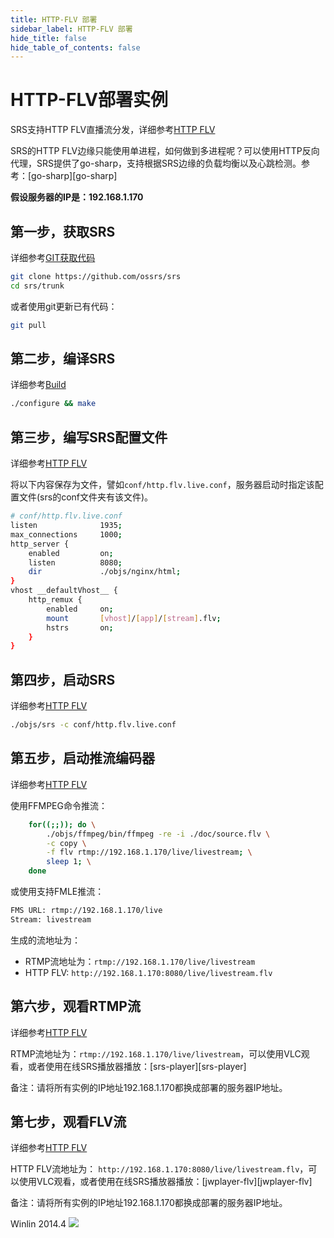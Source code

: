 ```yaml
---
title: HTTP-FLV 部署
sidebar_label: HTTP-FLV 部署
hide_title: false
hide_table_of_contents: false
---
```


# HTTP-FLV部署实例

SRS支持HTTP FLV直播流分发，详细参考[HTTP FLV](./delivery-http-flv#about-http-flv)

SRS的HTTP FLV边缘只能使用单进程，如何做到多进程呢？可以使用HTTP反向代理，SRS提供了go-sharp，支持根据SRS边缘的负载均衡以及心跳检测。参考：[go-sharp][go-sharp]

**假设服务器的IP是：192.168.1.170**

## 第一步，获取SRS

详细参考[GIT获取代码](./git)

```bash
git clone https://github.com/ossrs/srs
cd srs/trunk
```

或者使用git更新已有代码：

```bash
git pull
```

## 第二步，编译SRS

详细参考[Build](./install)

```bash
./configure && make
```

## 第三步，编写SRS配置文件

详细参考[HTTP FLV](./delivery-http-flv)

将以下内容保存为文件，譬如`conf/http.flv.live.conf`，服务器启动时指定该配置文件(srs的conf文件夹有该文件)。

```bash
# conf/http.flv.live.conf
listen              1935;
max_connections     1000;
http_server {
    enabled         on;
    listen          8080;
    dir             ./objs/nginx/html;
}
vhost __defaultVhost__ {
    http_remux {
        enabled     on;
        mount       [vhost]/[app]/[stream].flv;
        hstrs       on;
    }
}
```

## 第四步，启动SRS

详细参考[HTTP FLV](./delivery-http-flv)

```bash
./objs/srs -c conf/http.flv.live.conf
```

## 第五步，启动推流编码器

详细参考[HTTP FLV](./delivery-http-flv)

使用FFMPEG命令推流：

```bash
    for((;;)); do \
        ./objs/ffmpeg/bin/ffmpeg -re -i ./doc/source.flv \
        -c copy \
        -f flv rtmp://192.168.1.170/live/livestream; \
        sleep 1; \
    done
```

或使用支持FMLE推流：

```bash
FMS URL: rtmp://192.168.1.170/live
Stream: livestream
```

生成的流地址为：
* RTMP流地址为：`rtmp://192.168.1.170/live/livestream`
* HTTP FLV: `http://192.168.1.170:8080/live/livestream.flv`

## 第六步，观看RTMP流

详细参考[HTTP FLV](./delivery-http-flv)

RTMP流地址为：`rtmp://192.168.1.170/live/livestream`，可以使用VLC观看，或者使用在线SRS播放器播放：[srs-player][srs-player]

备注：请将所有实例的IP地址192.168.1.170都换成部署的服务器IP地址。

## 第七步，观看FLV流

详细参考[HTTP FLV](./delivery-http-flv)

HTTP FLV流地址为： `http://192.168.1.170:8080/live/livestream.flv`，可以使用VLC观看，或者使用在线SRS播放器播放：[jwplayer-flv][jwplayer-flv]

备注：请将所有实例的IP地址192.168.1.170都换成部署的服务器IP地址。

Winlin 2014.4
![](https://ossrs.net/gif/v1/sls.gif?site=ossrs.io&path=/lts/doc-zh-4/doc/sample-http-flv)



